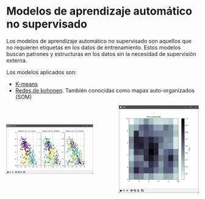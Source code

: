 # Modelos de aprendizaje automático no supervisado

Los modelos de aprendizaje automático no supervisado son aquellos que no requieren etiquetas en los datos de entrenamiento. Estos modelos buscan patrones y estructuras en los datos sin la necesidad de supervisión externa. 

Los modelos aplicados son:
- [K-means](/kmeans.py)
- [Redes de kohonen](/kohonen.py). También conocidas como mapas auto-organizados (SOM)

<div style="display: flex; justify-content: space-between; gap: 16px; width: 100%; align-items: center;">
    <img src="https://github.com/CarlosGunter/modelos-no-supervisados/blob/main/assets/images/Screen_Kmeans.png" alt="K-means" style="width: 45%; height: auto;">
    <img src="https://github.com/CarlosGunter/modelos-no-supervisados/blob/main/assets/images/Screen_Kohonen.png" alt="Kohonen" style="width: auto; height: 230px;">
</div>